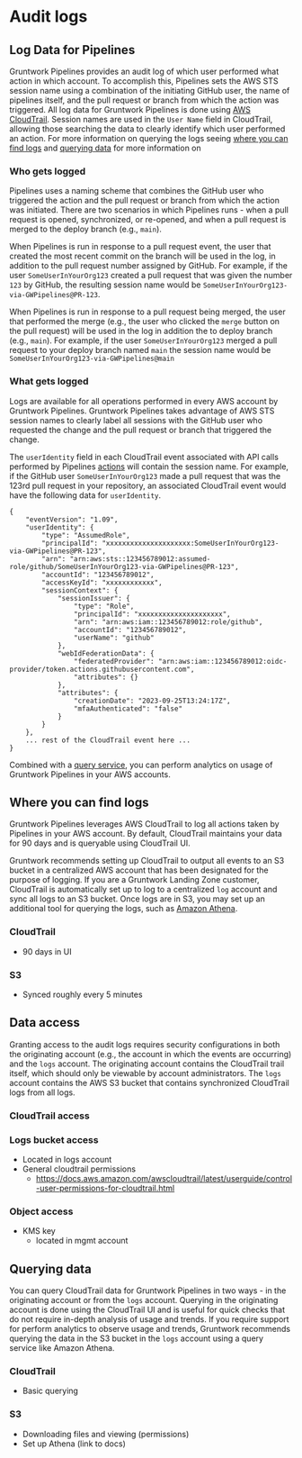 # Audit logs


## Log Data for Pipelines

Gruntwork Pipelines provides an audit log of which user performed what action in which account. To accomplish this, Pipelines sets the AWS STS session name using a combination of the initiating GitHub user, the name of pipelines itself, and the pull request or branch from which the action was triggered. All log data for Gruntwork Pipelines is done using [AWS CloudTrail](https://aws.amazon.com/cloudtrail/). Session names are used in the `User Name` field in CloudTrail, allowing those searching the data to clearly identify which user performed an action. For more information on querying the logs seeing [where you can find logs](#where-you-can-find-logs) and [querying data](#querying-data) for more information on

### Who gets logged

Pipelines uses a naming scheme that combines the GitHub user who triggered the action and the pull request or branch from which the action was initiated. There are two scenarios in which Pipelines runs - when a pull request is opened, synchronized, or re-opened, and when a pull request is merged to the deploy branch (e.g., `main`).

When Pipelines is run in response to a pull request event, the user that created the most recent commit on the branch will be used in the log, in addition to the pull request number assigned by GitHub. For example, if the user `SomeUserInYourOrg123` created a pull request that was given the number `123` by GitHub, the resulting session name would be `SomeUserInYourOrg123-via-GWPipelines@PR-123`.

When Pipelines is run in response to a pull request being merged, the user that performed the merge (e.g., the user who clicked the `merge` button on the pull request) will be used in the log in addition the to deploy branch (e.g., `main`). For example, if the user `SomeUserInYourOrg123` merged a pull request to your deploy branch named `main` the session name would be `SomeUserInYourOrg123-via-GWPipelines@main`

### What gets logged

Logs are available for all operations performed in every AWS account by Gruntwork Pipelines. Gruntwork Pipelines takes advantage of AWS STS session names to clearly label all sessions with the GitHub user who requested the change and the pull request or branch that triggered the change.

The `userIdentity` field in each CloudTrail event associated with API calls performed by Pipelines [actions](../overview/actions.md) will contain the session name. For example, if the GitHub user `SomeUserInYourOrg123` made a pull request that was the 123rd pull request in your repository, an associated CloudTrail event would have the following data for `userIdentity`.

```
{
    "eventVersion": "1.09",
    "userIdentity": {
        "type": "AssumedRole",
        "principalId": "xxxxxxxxxxxxxxxxxxxxx:SomeUserInYourOrg123-via-GWPipelines@PR-123",
        "arn": "arn:aws:sts::123456789012:assumed-role/github/SomeUserInYourOrg123-via-GWPipelines@PR-123",
        "accountId": "123456789012",
        "accessKeyId": "xxxxxxxxxxxx",
        "sessionContext": {
            "sessionIssuer": {
                "type": "Role",
                "principalId": "xxxxxxxxxxxxxxxxxxxxx",
                "arn": "arn:aws:iam::123456789012:role/github",
                "accountId": "123456789012",
                "userName": "github"
            },
            "webIdFederationData": {
                "federatedProvider": "arn:aws:iam::123456789012:oidc-provider/token.actions.githubusercontent.com",
                "attributes": {}
            },
            "attributes": {
                "creationDate": "2023-09-25T13:24:17Z",
                "mfaAuthenticated": "false"
            }
        }
    },
    ... rest of the CloudTrail event here ...
}
```

Combined with a [query service](#querying-data), you can perform analytics on usage of Gruntwork Pipelines in your AWS accounts.

## Where you can find logs

Gruntwork Pipelines leverages AWS CloudTrail to log all actions taken by Pipelines in your AWS account. By default, CloudTrail maintains your data for 90 days and is queryable using CloudTrail UI.

Gruntwork recommends setting up CloudTrail to output all events to an S3 bucket in a centralized AWS account that has been designated for the purpose of logging. If you are a Gruntwork Landing Zone customer, CloudTrail is automatically set up to log to a centralized `log` account and sync all logs to an S3 bucket. Once logs are in S3, you may set up an additional tool for querying the logs, such as [Amazon Athena](https://aws.amazon.com/athena/).

### CloudTrail
- 90 days in UI

### S3
- Synced roughly every 5 minutes

##  Data access

Granting access to the audit logs requires security configurations in both the originating account (e.g., the account in which the events are occurring) and the `logs` account. The originating account contains the CloudTrail trail itself, which should only be viewable by account administrators. The `logs` account contains the AWS S3 bucket that contains synchronized CloudTrail logs from all logs.

### CloudTrail access

### Logs bucket access
- Located in logs account
- General cloudtrail permissions
    - https://docs.aws.amazon.com/awscloudtrail/latest/userguide/control-user-permissions-for-cloudtrail.html

### Object access
- KMS key
    - located in mgmt account

##  Querying data

You can query CloudTrail data for Gruntwork Pipelines in two ways - in the originating account or from the `logs` account. Querying in the originating account is done using the CloudTrail UI and is useful for quick checks that do not require in-depth analysis of usage and trends. If you require support for perform analytics to observe usage and trends, Gruntwork recommends querying the data in the S3 bucket in the `logs` account using a query service like Amazon Athena.

### CloudTrail
- Basic querying

### S3
- Downloading files and viewing (permissions)
- Set up Athena (link to docs)
